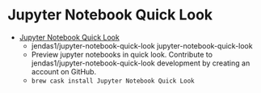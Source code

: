 # Jupyter Notebook Quick Look
- [Jupyter Notebook Quick Look](https://github.com/jendas1/jupyter-notebook-quick-look)
  -  jendas1/jupyter-notebook-quick-look jupyter-notebook-quick-look
  - Preview jupyter notebooks in quick look. Contribute to jendas1/jupyter-notebook-quick-look development by creating an account on GitHub.
  - `brew cask install Jupyter Notebook Quick Look`
